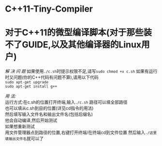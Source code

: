 # C++11-Tiny-Compiler
# 对于C++11的微型编译脚本(对于那些装不了GUIDE,以及其他编译器的Linux用户) 
*解 决 问 题*
如果使用`./c.sh`时提示权限不足,请写`sudo chmod +x c.sh`
如果有运行时又问题(你的C++代码有问题不算),请用以下代码  
`sudo apt-get upgrade`  
`sudo apt-get install g++`  
  
*用 法:*  
运行方式:在c.sh的位置打开终端,输入`./c.sh`
路径可以填全部路径  
也可以填从c.sh到目的位置(详见cd指令的用法)  
然后填写输入文件名和输出文件名(包括后缀名)  
他会自动编译,然后开始测试  
如果想重新测试  
用文件管理器点到路径的位置,右键打开终端/在终端cd到文件位置
然后输入`./这里填输出文件名`就可以了

